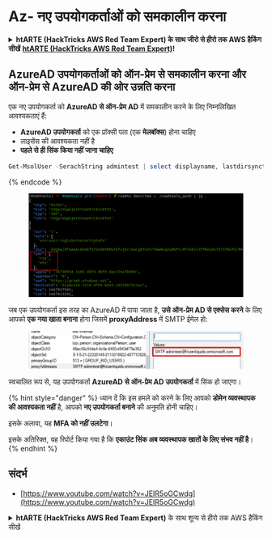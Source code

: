 # Az- नए उपयोगकर्ताओं को समकालीन करना

<details>

<summary><strong>htARTE (HackTricks AWS Red Team Expert) के साथ जीरो से हीरो तक AWS हैकिंग सीखें</strong> <a href="https://training.hacktricks.xyz/courses/arte"><strong>htARTE (HackTricks AWS Red Team Expert)</strong></a><strong>!</strong></summary>

HackTricks का समर्थन करने के अन्य तरीके:

* यदि आप अपनी कंपनी का विज्ञापन **HackTricks** में देखना चाहते हैं या **HackTricks को PDF में डाउनलोड** करना चाहते हैं तो [**सब्सक्रिप्शन प्लान**](https://github.com/sponsors/carlospolop) देखें!
* [**आधिकारिक PEASS और HackTricks स्वैग**](https://peass.creator-spring.com) प्राप्त करें
* हमारे विशेष [**NFTs**](https://opensea.io/collection/the-peass-family) कलेक्शन, [**The PEASS Family**](https://opensea.io/collection/the-peass-family) खोजें
* **शामिल हों** 💬 [**डिस्कॉर्ड समूह**](https://discord.gg/hRep4RUj7f) या [**टेलीग्राम समूह**](https://t.me/peass) या हमें **ट्विटर** 🐦 [**@hacktricks_live**](https://twitter.com/hacktricks_live)** पर फॉलो** करें।
* **हैकिंग ट्रिक्स साझा करें, हैकट्रिक्स** और [**HackTricks Cloud**](https://github.com/carlospolop/hacktricks-cloud) github repos में PRs सबमिट करके।

</details>

## AzureAD उपयोगकर्ताओं को ऑन-प्रेम से समकालीन करना और ऑन-प्रेम से AzureAD की ओर उन्नति करना&#x20;

एक नए उपयोगकर्ता को **AzureAD से ऑन-प्रेम AD** में समकालीन करने के लिए निम्नलिखित आवश्यकताएं हैं:

* **AzureAD उपयोगकर्ता** को एक प्रॉक्सी पता (एक **मेलबॉक्स**) होना चाहिए
* लाइसेंस की आवश्यकता नहीं है
* **पहले से ही सिंक किया नहीं जाना चाहिए**
```powershell
Get-MsolUser -SerachString admintest | select displayname, lastdirsynctime, proxyaddresses, lastpasswordchangetimestamp | fl
```
{% endcode %}

<figure><img src="../../../../.gitbook/assets/image (2) (1) (1) (1) (1) (1) (1) (1) (1).png" alt=""><figcaption></figcaption></figure>

जब एक उपयोगकर्ता इस तरह का AzureAD में पाया जाता है, **उसे ऑन-प्रेम AD से एक्सेस करने** के लिए आपको **एक नया खाता बनाना** होगा जिसमें **proxyAddress** में SMTP ईमेल हो:

<figure><img src="../../../../.gitbook/assets/image (3) (1) (1) (1) (1) (1) (1).png" alt=""><figcaption></figcaption></figure>

स्वचालित रूप से, यह उपयोगकर्ता **AzureAD से ऑन-प्रेम AD उपयोगकर्ता** में सिंक हो जाएगा।

{% hint style="danger" %}
ध्यान दें कि इस हमले को करने के लिए आपको **डोमेन व्यवस्थापक की आवश्यकता नहीं** है, आपको **नए उपयोगकर्ता बनाने** की अनुमति होनी चाहिए।

इसके अलावा, यह **MFA को नहीं उलटेगा**।

इसके अतिरिक्त, यह रिपोर्ट किया गया है कि **एकाउंट सिंक अब व्यवस्थापक खातों के लिए संभव नहीं है**।
{% endhint %}

## संदर्भ

* [https://www.youtube.com/watch?v=JEIR5oGCwdg](https://www.youtube.com/watch?v=JEIR5oGCwdg)

<details>

<summary><strong>htARTE (HackTricks AWS Red Team Expert)</strong> के साथ शून्य से हीरो तक AWS हैकिंग सीखें</summary>

HackTricks का समर्थन करने के अन्य तरीके:

* यदि आप अपनी **कंपनी का विज्ञापन HackTricks में देखना चाहते हैं** या **HackTricks को PDF में डाउनलोड करना चाहते हैं** तो [**सब्सक्रिप्शन प्लान्स**](https://github.com/sponsors/carlospolop) देखें!
* [**आधिकारिक PEASS & HackTricks स्वैग**](https://peass.creator-spring.com) प्राप्त करें
* हमारे विशेष [**NFTs**](https://opensea.io/collection/the-peass-family) संग्रह [**The PEASS Family**](https://opensea.io/collection/the-peass-family) खोजें
* **जुड़ें** 💬 [**डिस्कॉर्ड समूह**](https://discord.gg/hRep4RUj7f) या [**टेलीग्राम समूह**](https://t.me/peass) में या हमें **ट्विटर** 🐦 [**@hacktricks_live**](https://twitter.com/hacktricks_live) **पर फॉलो** करें।
* **HackTricks** और [**HackTricks Cloud**](https://github.com/carlospolop/hacktricks) github रेपो में **PR जमा करके** अपने हैकिंग ट्रिक्स साझा करें।

</details>
